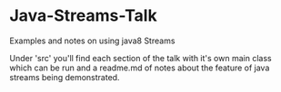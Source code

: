 # Java-Streams-Talk
Examples and notes on using java8 Streams

Under 'src' you'll find each section of the talk with it's own main class which can be run and a readme.md of notes about the feature of java streams being demonstrated.

